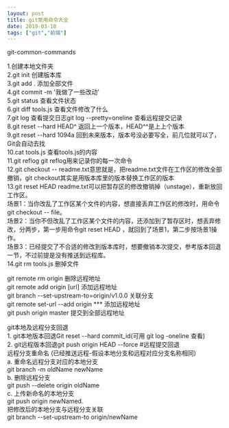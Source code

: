```yaml
---
layout: post
title: git常用命令大全		
date: 2019-03-18
tags: ["git","前端"]
---
```


<!-- wp:paragraph -->
git-common-commands
<!-- /wp:paragraph -->

<!-- wp:paragraph -->
1.创建本地文件夹<br>2.git init  创建版本库<br>3.git add .  添加全部文件<br>4.git commit -m '我做了一些改动'<br>5.git status  查看文件状态<br>6.git diff tools.js   查看文件修改了什么<br>7.git log  查看提交日志git log --pretty=oneline  查看远程提交记录<br>8.git reset --hard HEAD^  返回上一个版本，HEAD^^是上上个版本<br>9.git reset --hard 1094a  回到未来版本，版本号没必要写全，前几位就可以了，Git会自动去找<br>10.cat tools.js  查看tools.js的内容<br>11.git reflog  git reflog用来记录你的每一次命令<br>12.git checkout -- readme.txt意思就是，把readme.txt文件在工作区的修改全部撤销，git checkout其实是用版本库里的版本替换工作区的版本<br>13.git reset HEAD readme.txt可以把暂存区的修改撤销掉（unstage），重新放回工作区。<br>场景1：当你改乱了工作区某个文件的内容，想直接丢弃工作区的修改时，用命令git checkout -- file。<br>场景2：当你不但改乱了工作区某个文件的内容，还添加到了暂存区时，想丢弃修改，分两步，第一步用命令git reset HEAD <file>，就回到了场景1，第二步按场景1操作。<br>场景3：已经提交了不合适的修改到版本库时，想要撤销本次提交，参考版本回退一节，不过前提是没有推送到远程库。<br>14.git rm tools.js  删掉文件
<!-- /wp:paragraph -->

<!-- wp:paragraph -->
git remote rm origin 删除远程地址<br>git remote add origin [url]  添加远程地址<br>git branch --set-upstream-to=origin/v1.0.0  关联分支<br>git remote set-url --add origin *** 添加远程地址<br>git push origin master 提交到全部远程地址<br>
<!-- /wp:paragraph -->

<!-- wp:paragraph -->
git本地及远程分支回退<br>1. git本地版本回退Git reset --hard commit_id(可用 git log -oneline 查看)<br>2. git远程版本回退git push origin HEAD --force #远程提交回退<br>远程分支重命名 (已经推送远程-假设本地分支和远程对应分支名称相同)<br>a. 重命名远程分支对应的本地分支<br>git branch -m oldName newName<br>b. 删除远程分支<br>git push --delete origin oldName<br>c. 上传新命名的本地分支<br>git push origin newNamed.<br>把修改后的本地分支与远程分支关联<br>git branch --set-upstream-to origin/newName
<!-- /wp:paragraph -->		